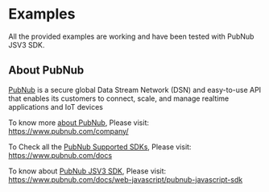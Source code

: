 # Examples 
All the provided examples are working and have been tested with PubNub JSV3 SDK.

About PubNub
------------

[PubNub](https://www.pubnub.com/) is a secure global Data Stream Network (DSN) and easy-to-use API that enables its customers to connect, scale, and manage realtime applications and IoT devices

To know more [about PubNub](https://www.pubnub.com/company/), Please visit: https://www.pubnub.com/company/

To Check all the [PubNub Supported SDKs](https://www.pubnub.com/docs), Please visit: https://www.pubnub.com/docs

To know about [PubNub JSV3 SDK](https://www.pubnub.com/docs/web-javascript/pubnub-javascript-sdk), Please visit: https://www.pubnub.com/docs/web-javascript/pubnub-javascript-sdk
